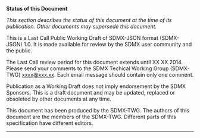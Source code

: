 **Status of this Document**

*This section describes the status of this document at the time of its publication.
Other documents may supersede this document.*

This is a Last Call Public Working Draft of SDMX-JSON format (SDMX-JSON) 1.0.
It is made available for review by the SDMX user community and the public.

The Last Call review period for this document extends until XX XX 2014. Please
send your comments to the SDMX Techical Working Group (SDMX-TWG) xxxx@xxx.xx.
Each email message should contain only one comment.

Publication as a Working Draft does not imply endorsement by the SDMX Sponsors.
This is a draft document and may be updated, replaced or obsoleted by other
documents at any time.

This document has been produced by the SDMX-TWG. The authors of this document
are the members of the SDMX-TWG. Different parts of this specification have
different editors.

----
